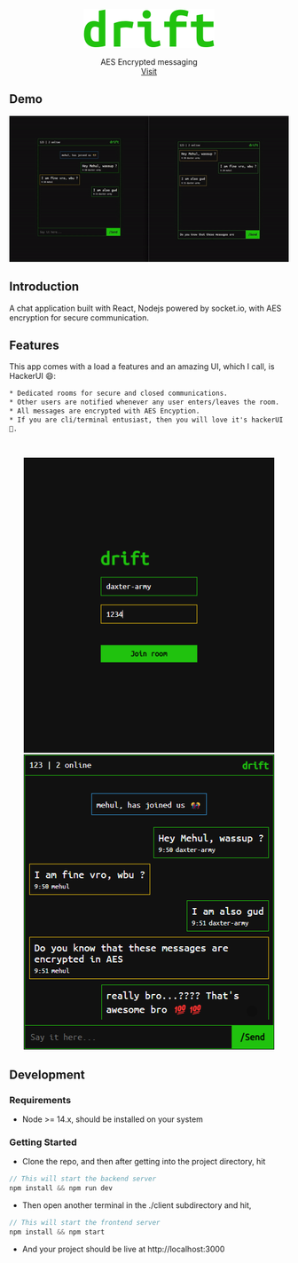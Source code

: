 <p align="center">
  <a href="https://github.com/daxter-army/drift/">
    <img src="./readme/drift_large.svg" />
  </a>
  <p align="center">
    AES Encrypted messaging
    <br />
    <a href="https://daxter-army.github.io/key-cast/">Visit</a>
  </p>
</p>

## Demo

<img src="./readme/demo-video.gif"/>

## Introduction

A chat application built with React, Nodejs powered by socket.io, with AES encryption for secure communication.

## Features

This app comes with a load a features and an amazing UI, which I call, is HackerUI 😄:

    * Dedicated rooms for secure and closed communications.
    * Other users are notified whenever any user enters/leaves the room.
    * All messages are encrypted with AES Encyption.
    * If you are cli/terminal entusiast, then you will love it's hackerUI 💯.

<br/>
<p align="center">
<img src="./readme/two.png" />
<img src="./readme/one.png" />
</p>

## Development

### Requirements

- Node >= 14.x, should be installed on your system

### Getting Started

- Clone the repo, and then after getting into the project directory, hit

```js
// This will start the backend server
npm install && npm run dev
```

- Then open another terminal in the ./client subdirectory and hit,

```js
// This will start the frontend server
npm install && npm start
```

- And your project should be live at http://localhost:3000
